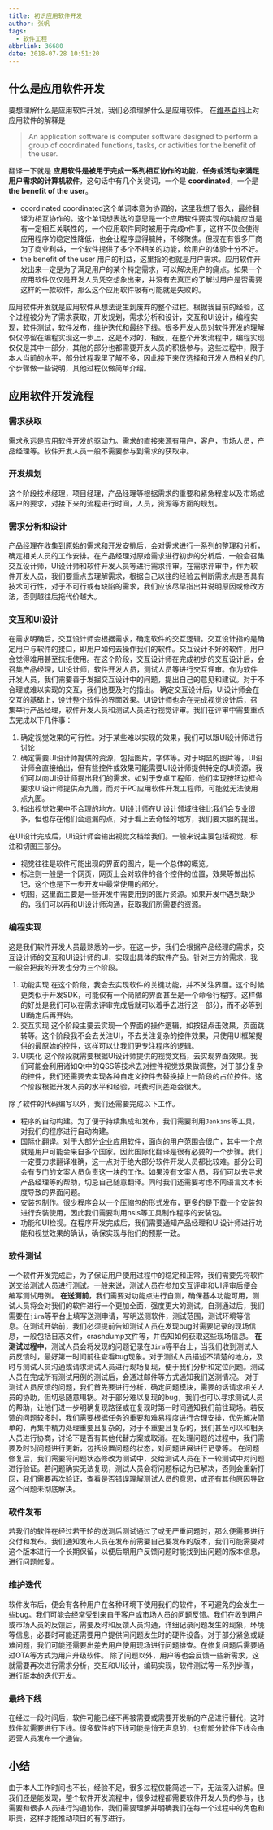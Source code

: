 ```yaml
---
title: 初识应用软件开发
author: 张帆
tags:
  - 软件工程
abbrlink: 36680
date: 2018-07-28 10:51:20
---
```


## 什么是应用软件开发

要想理解什么是应用软件开发，我们必须理解什么是应用软件。
在[维基百科](https://en.wikipedia.org/wiki/Application_software)上对应用软件的解释是
> An application software is computer software designed to perform a group of coordinated functions, tasks, or activities for the benefit of the user.

翻译一下就是 **应用软件是被用于完成一系列相互协作的功能，任务或活动来满足用户需求的计算机软件**，这句话中有几个关键词，一个是 **coordinated**，一个是 **the benefit of the user**。

- coordinated
coordinated这个单词本意为协调的，这里我想了很久，最终翻译为相互协作的。这个单词想表达的意思是一个应用软件要实现的功能应当是有一定相互关联性的，一个应用软件同时被用于完成n件事，这样不仅会使得应用程序的稳定性降低，也会让程序显得臃肿，不够聚焦。但现在有很多厂商为了商业利益，一个软件提供了多个不相关的功能，给用户的体验十分不好。
- the benefit of the user
用户的利益，这里指的也就是用户需求。应用软件开发出来一定是为了满足用户的某个特定需求，可以解决用户的痛点。如果一个应用软件仅仅是开发人员凭空想象出来，并没有去真正的了解过用户是否需要这样的一款软件，那么这个应用软件极有可能就是失败的。

应用软件开发就是应用软件从想法诞生到废弃的整个过程。根据我目前的经验，这个过程被分为了需求获取，开发规划，需求分析和设计，交互和UI设计，编程实现，软件测试，软件发布，维护迭代和最终下线。很多开发人员对软件开发的理解仅仅停留在编程实现这一步上，这是不对的，相反，在整个开发流程中，编程实现仅仅是其中一部分，其他的部分也都需要开发人员的积极参与。这些过程中，限于本人当前的水平，部分过程我里了解不多，因此接下来仅选择和开发人员相关的几个步骤做一些说明，其他过程仅做简单介绍。

<!--more-->

## 应用软件开发流程

### 需求获取

需求永远是应用软件开发的驱动力。需求的直接来源有用户，客户，市场人员，产品经理等。软件开发人员一般不需要参与到需求的获取中。

### 开发规划

这个阶段技术经理，项目经理，产品经理等根据需求的重要和紧急程度以及市场或客户的要求，对接下来的流程进行时间，人员，资源等方面的规划。


### 需求分析和设计

产品经理在收集到原始的需求和开发安排后，会对需求进行一系列的整理和分析，确定相关人员的工作安排。在产品经理对原始需求进行初步的分析后，一般会召集交互设计师，UI设计师和软件开发人员等进行需求评审。在需求评审中，作为软件开发人员，我们要重点去理解需求，根据自己以往的经验去判断需求点是否具有技术可行性，对于不可行或有缺陷的需求，我们应该尽早指出并说明原因或修改方法，否则越往后拖代价越大。

### 交互和UI设计

在需求明确后，交互设计师会根据需求，确定软件的交互逻辑。交互设计指的是确定用户与软件的接口，即用户如何去操作我们的软件。交互设计不好的软件，用户会觉得难用甚至抗拒使用。在这个阶段，交互设计师在完成初步的交互设计后，会召集产品经理，UI设计师，软件开发人员，测试人员等进行交互评审。作为软件开发人员，我们需要善于发掘交互设计中的问题，提出自己的意见和建议。对于不合理或难以实现的交互，我们也要及时的指出。
确定交互设计后，UI设计师会在交互的基础上，设计整个软件的界面效果。UI设计师也会在完成视觉设计后，召集举行产品经理，软件开发人员和测试人员进行视觉评审。我们在评审中需要重点去完成以下几件事：

1. 确定视觉效果的可行性。对于某些难以实现的效果，我们可以跟UI设计师进行讨论
2. 确定需要UI设计师提供的资源，包括图片，字体等。对于明显的图片等，UI设计师会直接给出，但有些控件或效果可能需要UI设计师提供特定的UI资源，我们可以向UI设计师提出我们的需求。如对于安卓工程师，他们实现按钮边框会要求UI设计师提供点九图，而对于PC应用软件开发工程师，可能就无法使用点九图。
3. 指出视觉效果中不合理的地方。UI设计师在UI设计领域往往比我们会专业很多，但也存在他们会遗漏的点，对于看上去奇怪的地方，我们要大胆的提出。

在UI设计完成后，UI设计师会输出视觉文档给我们。一般来说主要包括视觉，标注和切图三部分。

- 视觉往往是软件可能出现的界面的图片，是一个总体的概览。
- 标注则一般是一个网页，网页上会对软件的各个控件的位置，效果等做出标记，这个也是下一步开发中最常使用的部分。
- 切图，这里面主要是一些开发中需要用到的图片资源。如果开发中遇到缺少的，我们可以再和UI设计师沟通，获取我们所需要的资源。

### 编程实现

这是我们软件开发人员最熟悉的一步。在这一步，我们会根据产品经理的需求，交互设计师的交互和UI设计师的UI，实现出具体的软件产品。针对三方的需求，我一般会把我的开发也分为三个阶段。
1. 功能实现
在这个阶段，我会去实现软件的关键功能，并不关注界面。这个时候更类似于开发SDK，可能仅有一个简陋的界面甚至是一个命令行程序。这样做的好处是我们可以在需求评审完成后就可以着手去进行这一部分，而不必等到UI确定后再开始。
2. 交互实现
这个阶段主要去实现一个界面的操作逻辑，如按钮点击效果，页面跳转等。这个阶段我不会去关注UI，不去关注复杂的控件效果，只使用UI框架提供的最原始的控件，这样可以让我们更专注程序的逻辑。
3. UI美化
这个阶段就需要根据UI设计师提供的视觉文档，去实现界面效果。我们可能会利用诸如Qt中的QSS等技术去对控件视觉效果做调整，对于部分复杂的控件，我们还需要去实现各种自定义控件去替换掉上一阶段的占位控件。这个阶段根据开发人员的水平和经验，耗费时间差距会很大。

除了软件的代码编写以外，我们还需要完成以下工作。
- 程序的自动构建。为了便于持续集成和发布，我们需要利用`Jenkins`等工具，对我们的程序进行自动构建。
- 国际化翻译。对于大部分企业应用软件，面向的用户范围会很广，其中一个点就是用户可能会来自多个国家。因此国际化翻译是很有必要的一个步骤。我们一定要力求翻译准确，这一点对于绝大部分软件开发人员都比较难。部分公司会有专门的文案人员负责这一块的工作。如果没有文案人员，我们可以去寻求产品经理等的帮助，切忌自己随意翻译。同时我们还需要考虑不同语言文本长度导致的界面问题。
- 安装包制作。很少程序会以一个压缩包的形式发布，更多的是下载一个安装包进行安装使用，因此我们需要利用nsis等工具制作程序的安装包。
- 功能和UI检视。在程序开发完成后，我们需要通知产品经理和UI设计师进行功能和视觉效果的确认，确保实现与他们的预期一致。

### 软件测试

一个软件开发完成后，为了保证用户使用过程中的稳定和正常，我们需要先将软件送交给测试人员进行测试。一般来说，测试人员在参加交互评审和UI评审后便会编写测试用例。
**在送测前**，我们需要对功能点进行自测，确保基本功能可用，测试人员将会对我们的软件进行一个更加全面，强度更大的测试。自测通过后，我们需要在`jira`等平台上填写送测申请，写明送测软件，测试范围，测试环境等信息。在测试开始前，我们必须提前告知测试人员在发现bug时需要记录的现场信息，一般包括日志文件，crashdump文件等，并告知如何获取这些现场信息。
**在测试过程中**，测试人员会将发现的问题记录在`Jira`等平台上，当我们收到测试人员反馈时，最好第一时间前往查看bug现象。对于测试人员描述不清楚的地方，及时与测试人员沟通或请求测试人员进行现场复现，便于我们分析和定位问题。测试人员在完成所有测试用例的测试后，会通过邮件等方式通知我们送测情况。
对于测试人员反馈的问题，我们首先要进行分析，确定问题模块，需要的话请求相关人员的协助，但切忌随意甩锅。对于部分难以复现的bug，我们也可以寻求测试人员的帮助，让他们进一步明确复现路径或在复现时第一时间通知我们前往现场。若反馈的问题较多时，我们需要根据任务的重要和难易程度进行合理安排，优先解决简单的，再集中精力处理重要且复杂的，对于不重要且复杂的，我们甚至可以和相关人员进行协商，讨论下是否有其他代替方案或取消。在处理问题的过程中，我们需要及时对问题进行更新，包括设置问题的状态，对问题进展进行记录等。
在问题修复后，我们需要将问题状态修改为测试中，交给测试人员在下一轮测试中对问题进行验证。若问题确实无法复现，测试人员会将问题标记为已解决，否则会重新打回，我们需要再次验证，查看是否错误理解测试人员的意思，或还有其他原因导致这个问题未彻底解决。

### 软件发布

若我们的软件在经过若干轮的送测后测试通过了或无严重问题时，那么便需要进行交付和发布。我们通知发布人员在发布前需要自己要发布的版本，我们可能需要对这个版本进行一个长期保留，以便后期用户反馈问题时能找到出问题的版本信息，进行问题修复。

### 维护迭代

软件发布后，便会有各种用户在各种环境下使用我们的软件，不可避免的会发生一些bug。我们可能会经常受到来自于客户或市场人员的问题反馈。我们在收到用户或市场人员的反馈后，需要及时和反馈人员沟通，详细记录问题发生的现象，环境等信息，必要时可能还需要用户提供问问题发生时的硬件设备。对于部分紧急或疑难问题，我们可能还需要出差去用户使用现场进行问题排查。在修复问题后需要通过OTA等方式为用户升级软件。
除了问题以外，用户等也会反馈一些新需求，这就需要再次进行需求分析，交互和UI设计，编码实现，软件测试等一系列步骤，进行版本的迭代开发。

### 最终下线

在经过一段时间后，软件可能已经不再被需要或需要开发新的产品进行替代，这时软件就需要进行下线。很多软件的下线可能是悄无声息的，也有部分软件下线会由运营人员发布一个通告。

## 小结

由于本人工作时间也不长，经验不足，很多过程仅能简述一下，无法深入讲解。但我们还是能发现，整个软件开发流程中，很多过程都需要软件开发人员的参与，也需要和很多人员进行沟通协作，我们需要理解并明确我们在每一个过程中的角色和职责，这样才能推动项目的有序进行。

